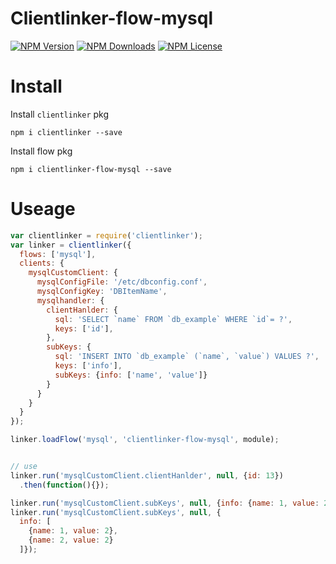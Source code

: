 Clientlinker-flow-mysql
========================

[![NPM Version][npm-image]][npm-url]
[![NPM Downloads][downloads-image]][npm-url]
[![NPM License][license-image]][npm-url]


# Install

Install `clientlinker` pkg

```shell
npm i clientlinker --save
```

Install flow pkg

```shell
npm i clientlinker-flow-mysql --save
```


# Useage

```javascript
var clientlinker = require('clientlinker');
var linker = clientlinker({
  flows: ['mysql'],
  clients: {
    mysqlCustomClient: {
      mysqlConfigFile: '/etc/dbconfig.conf',
      mysqlConfigKey: 'DBItemName',
      mysqlhandler: {
        clientHanlder: {
          sql: 'SELECT `name` FROM `db_example` WHERE `id`= ?',
          keys: ['id'],
        },
        subKeys: {
          sql: 'INSERT INTO `db_example` (`name`, `value`) VALUES ?',
          keys: ['info'],
          subKeys: {info: ['name', 'value']}
        }
      }
    }
  }
});

linker.loadFlow('mysql', 'clientlinker-flow-mysql', module);


// use
linker.run('mysqlCustomClient.clientHanlder', null, {id: 13})
  .then(function(){});

linker.run('mysqlCustomClient.subKeys', null, {info: {name: 1, value: 2}});
linker.run('mysqlCustomClient.subKeys', null, {
  info: [
    {name: 1, value: 2},
    {name: 2, value: 2}
  ]});
```


[npm-image]: https://img.shields.io/npm/v/clientlinker-flow-mysql.svg
[downloads-image]: https://img.shields.io/npm/dm/clientlinker-flow-mysql.svg
[npm-url]: https://www.npmjs.org/package/clientlinker-flow-mysql
[license-image]: https://img.shields.io/npm/l/clientlinker-flow-mysql.svg
